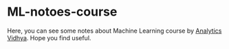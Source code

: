 # ML-notoes-course
Here, you can see some notes about Machine Learning course by [Analytics Vidhya](https://www.analyticsvidhya.com/). Hope you find useful.
